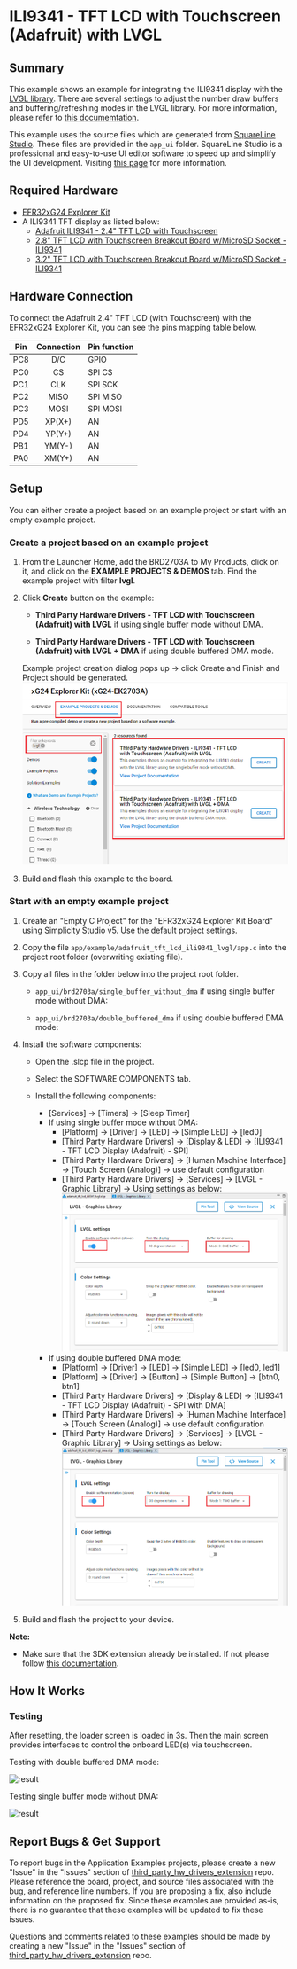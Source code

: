 # ILI9341 - TFT LCD with Touchscreen (Adafruit) with LVGL #

## Summary ##

This example shows an example for integrating the ILI9341 display with the [LVGL library](https://lvgl.io/).
There are several settings to adjust the number draw buffers and buffering/refreshing modes in the LVGL library. For more information, please refer to [this documemtation](https://docs.lvgl.io/8.3/porting/display.html#buffering-modes).

This example uses the source files which are generated from [SquareLine Studio](https://squareline.io/). These files are provided in the `app_ui` folder. SquareLine Studio is a professional and easy-to-use UI editor software to speed up and simplify the UI development. Visiting [this page](https://squareline.io/) for more information.

## Required Hardware ##

- [EFR32xG24 Explorer Kit](https://www.silabs.com/development-tools/wireless/efr32xg24-explorer-kit?tab=overview)
- A ILI9341 TFT display as listed below:
  - [Adafruit ILI9341 - 2.4" TFT LCD with Touchscreen](https://www.adafruit.com/product/2478)
  - [2.8" TFT LCD with Touchscreen Breakout Board w/MicroSD Socket - ILI9341](https://www.adafruit.com/product/1770)
  - [3.2" TFT LCD with Touchscreen Breakout Board w/MicroSD Socket - ILI9341](https://www.adafruit.com/product/1743)

## Hardware Connection ##

To connect the Adafruit 2.4" TFT LCD (with Touchscreen) with the EFR32xG24 Explorer Kit, you can see the pins mapping table below.

| Pin | Connection | Pin function |
|:---:|:-------------:|:---------------|
| PC8 | D/C | GPIO |
| PC0 | CS | SPI CS |
| PC1 | CLK | SPI SCK |
| PC2 | MISO | SPI MISO |
| PC3 | MOSI | SPI MOSI |
| PD5 | XP(X+) | AN |
| PD4 | YP(Y+) | AN |
| PB1 | YM(Y-) | AN |
| PA0 | XM(Y+) | AN |

## Setup ##

You can either create a project based on an example project or start with an empty example project.

### Create a project based on an example project ###

1. From the Launcher Home, add the BRD2703A to My Products, click on it, and click on the **EXAMPLE PROJECTS & DEMOS** tab. Find the example project with filter **lvgl**.

2. Click **Create** button on the example:

    - **Third Party Hardware Drivers - TFT LCD with Touchscreen (Adafruit) with LVGL** if using single buffer mode without DMA.  

    - **Third Party Hardware Drivers - TFT LCD with Touchscreen (Adafruit) with LVGL + DMA** if using double buffered DMA mode.

    Example project creation dialog pops up -> click Create and Finish and Project should be generated.
    ![Create_example](image/create_example.png)

3. Build and flash this example to the board.

### Start with an empty example project ###

1. Create an "Empty C Project" for the "EFR32xG24 Explorer Kit Board" using Simplicity Studio v5. Use the default project settings.

2. Copy the file `app/example/adafruit_tft_lcd_ili9341_lvgl/app.c` into the project root folder (overwriting existing file).

3. Copy all files in the folder below into the project root folder.

   - `app_ui/brd2703a/single_buffer_without_dma` if using single buffer mode without DMA:

   - `app_ui/brd2703a/double_buffered_dma` if using double buffered DMA mode:

4. Install the software components:

   - Open the .slcp file in the project.

   - Select the SOFTWARE COMPONENTS tab.

   - Install the following components:

      - [Services] → [Timers] → [Sleep Timer]
      - If using single buffer mode without DMA:
        - [Platform] → [Driver] → [LED] → [Simple LED] → [led0]
        - [Third Party Hardware Drivers] → [Display & LED] → [ILI9341 - TFT LCD Display (Adafruit) - SPI]
        - [Third Party Hardware Drivers] → [Human Machine Interface] → [Touch Screen (Analog)] → use default configuration
        - [Third Party Hardware Drivers] → [Services] → [LVGL - Graphic Library] → Using settings as below:
          ![Create_example](image/single_buffered_lvgl_settings.png)
      - If using double buffered DMA mode:
        - [Platform] → [Driver] → [LED] → [Simple LED] → [led0, led1]
        - [Platform] → [Driver] → [Button] → [Simple Button] → [btn0, btn1]
        - [Third Party Hardware Drivers] → [Display & LED] → [ILI9341 - TFT LCD Display (Adafruit) - SPI with DMA]
        - [Third Party Hardware Drivers] → [Human Machine Interface] → [Touch Screen (Analog)] → use default configuration
        - [Third Party Hardware Drivers] → [Services] → [LVGL - Graphic Library] → Using settings as below:
          ![Create_example](image/double_buffered_lvgl_settings.png)

5. Build and flash the project to your device.

**Note:**

- Make sure that the SDK extension already be installed. If not please follow [this documentation](https://github.com/SiliconLabs/third_party_hw_drivers_extension/blob/master/README.md#how-to-add-to-simplicity-studio-ide).

## How It Works ##

### Testing ###

After resetting, the loader screen is loaded in 3s. Then the main screen provides interfaces to control the onboard LED(s) via touchscreen.

Testing with double buffered DMA mode:

![result](image/double_buffer_lvgl.gif)

Testing single buffer mode without DMA:

![result](image/single_buffer_lvgl.gif)

## Report Bugs & Get Support ##

To report bugs in the Application Examples projects, please create a new "Issue" in the "Issues" section of [third_party_hw_drivers_extension](https://github.com/SiliconLabs/third_party_hw_drivers_extension) repo. Please reference the board, project, and source files associated with the bug, and reference line numbers. If you are proposing a fix, also include information on the proposed fix. Since these examples are provided as-is, there is no guarantee that these examples will be updated to fix these issues.

Questions and comments related to these examples should be made by creating a new "Issue" in the "Issues" section of [third_party_hw_drivers_extension](https://github.com/SiliconLabs/third_party_hw_drivers_extension) repo.
